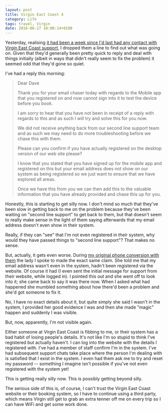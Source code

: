 ```yaml
---
layout: post
title: Virgin East Coast 4
category: Life
tags: travel, Virgin
date: 2016-06-27 10:00:14+0100
---
```


Yesterday, realising
[it had been a week since I'd last had any contact with Virgin East Coast support](/2016/06/20/virgin_east_coast_3.html),
I dropped them a line to find out what was going on. Given that they'd
generally been pretty quick to reply and deal with things initially (albeit
in ways that didn't really seem to fix the problem) it seemed odd that
they'd gone so quiet.

I've had a reply this morning:

> Dear Dave
>
>
> Thank you for your email chaser today with regards to the Mobile app that
> you registered on and now cannot sign into it to test the device before
> you book.
>
> I am sorry to hear that you have not been in receipt of a reply with
> regards to this and as such I will try and solve this for you now.
>
> We did not receive anything back from our second line support team and as
> such we may need to do more troubleshooting before we chase this with
> them.
>
> Please can you confirm if you have actually registered on the desktop
> version of our web site please?
>
> I know that you stated that you have signed up for the mobile app and
> registered on this but your email address does not show on our system as
> being registered so we just want to ensure that we have explored all
> areas.
>
> Once we have this from you we can then add this to the valuable
> information that you have already provided and chase this up for you.

Honestly, this is starting to get silly now. I don't mind so much that
they've been slow in getting back to me on the problem because they've been
waiting on "second line support" to get back to them, but that doesn't seem
to really make sense in the light of them saying afterwards that my email
address doesn't even show in their system.

Really, if they can "see" that I'm not even registered in their system, why
would they have passed things to "second line support"? That makes no sense.

But, actually, it gets even worse. During
[my original phone conversion with them](/2016/06/17/virgin_east_coast.html)
the lady I spoke to made the exact same claim. She told me that my email
address wasn't even in the system, hadn't been registered via the
website. Of course it had (I even sent the initial message for support from
their website, while logged in). I pointed this out and she went off to look
into it; she came back to say it was there now. When I asked what had
happened she mumbled something about how there'd been a problem and she'd
got someone to fix it.

No, I have no exact details about it, but quite simply she said I wasn't in
the system, I provided her good evidence I was and then she made "magic"
happen and suddenly I was visible.

But, now, apparently, I'm not visible again.

Either someone at Virgin East Coast is fibbing to me, or their system has a
bad habit of losing people's details. It's not like I'm so stupid to think
I've registered but actually haven't. I can log into the website with the
details I registered with. I've had a member of staff confirm I'm in the
system. I've had subsequent support chats take place where the person I'm
dealing with is satisfied that I exist in the system. I even had them ask me
to try and reset my password -- something I imagine isn't possible if you've
not even registered with the system yet!

This is getting really silly now. This is possibly getting beyond silly.

The serious side of this is, of course, I can't trust the Virgin East Coast
website or their booking system, so I have to continue using a third party,
which means Virgin still get to grab an extra tenner off me on every trip so
I can have WiFi and get some work done.

[//]: # (2016-06-27-virgin_east_coast_4.md ends here)
